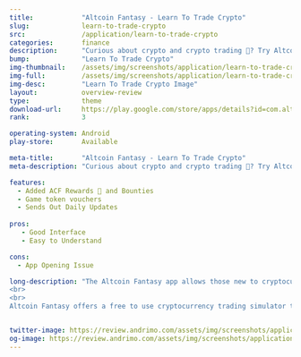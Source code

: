```yaml
---
title:            "Altcoin Fantasy - Learn To Trade Crypto"
slug:             learn-to-trade-crypto
src:              /application/learn-to-trade-crypto
categories:       finance
description:      "Curious about crypto and crypto trading 🤔? Try Altcoin Fantasy’s FREE crypto trading simulator and feel the thrill of trading crypto🎢 without the risk 🙌. No experience is needed and players can win crypto prizes in our weekly fantasy crypto trading competitions."
bump:             "Learn To Trade Crypto"
img-thumbnail:    /assets/img/screenshots/application/learn-to-trade-crypto.png
img-full:         /assets/img/screenshots/application/learn-to-trade-crypto.png
img-desc:         "Learn To Trade Crypto Image"
layout:           overview-review
type:             theme
download-url:     https://play.google.com/store/apps/details?id=com.altcoinfantasy.altcoinfantasy
rank:             3

operating-system: Android
play-store:       Available

meta-title:       "Altcoin Fantasy - Learn To Trade Crypto"
meta-description: "Curious about crypto and crypto trading 🤔? Try Altcoin Fantasy’s FREE crypto trading simulator and feel the thrill of trading crypto🎢 without the risk 🙌. No experience is needed and players can win crypto prizes in our weekly fantasy crypto trading competitions."

features:
  - Added ACF Rewards 🎁 and Bounties
  - Game token vouchers
  - Sends Out Daily Updates
  
pros:
   - Good Interface
   - Easy to Understand

cons:
  - App Opening Issue

long-description: "The Altcoin Fantasy app allows those new to cryptocurrencies and cryptocurrency trading to learn how to trade absolutely risk-free. Using real-time data, users can replicate trading on real exchanges using a fantasy portfolio to make their trades. For anyone who has ever wanted to learn how to trade cryptocurrencies but has been afraid to lose money, Altcoin Fantasy is the answer. 
<br>
<br>
Altcoin Fantasy offers a free to use cryptocurrency trading simulator that allows users to practice trading as if they were trading on a real exchange. Altcoin Fantasy hosts free daily, weekly and monthly contests where users have the opportunity to learn and test their skills against other players worldwide. Each contest has different rules and themes, making it more interesting and fun for players as they try to win using different trading strategies for each contest."


twitter-image: https://review.andrimo.com/assets/img/screenshots/application/learn-to-trade-crypto.png
og-image: https://review.andrimo.com/assets/img/screenshots/application/learn-to-trade-crypto.png
---
```

